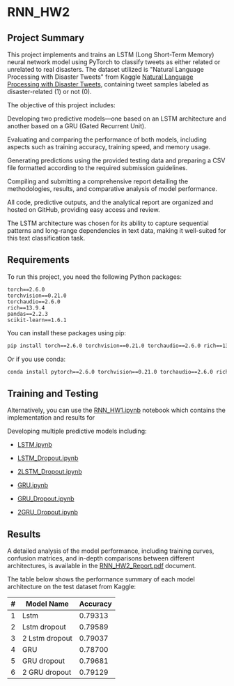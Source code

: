 # RNN_HW2
## Project Summary

This project implements and trains an LSTM (Long Short-Term Memory) neural network model using PyTorch to classify tweets as either related or unrelated to real disasters. The dataset utilized is "Natural Language Processing with Disaster Tweets" from Kaggle [Natural Language Processing with Disaster Tweets](https://www.kaggle.com/competitions/nlp-getting-started/overview), containing tweet samples labeled as disaster-related (1) or not (0).

The objective of this project includes:

Developing two predictive models—one based on an LSTM architecture and another based on a GRU (Gated Recurrent Unit).

Evaluating and comparing the performance of both models, including aspects such as training accuracy, training speed, and memory usage.

Generating predictions using the provided testing data and preparing a CSV file formatted according to the required submission guidelines.

Compiling and submitting a comprehensive report detailing the methodologies, results, and comparative analysis of model performance.

All code, predictive outputs, and the analytical report are organized and hosted on GitHub, providing easy access and review.

The LSTM architecture was chosen for its ability to capture sequential patterns and long-range dependencies in text data, making it well-suited for this text classification task.

## Requirements

To run this project, you need the following Python packages:

```
torch==2.6.0
torchvision==0.21.0
torchaudio==2.6.0
rich==13.9.4
pandas==2.2.3
scikit-learn==1.6.1
```

You can install these packages using pip:

```bash
pip install torch==2.6.0 torchvision==0.21.0 torchaudio==2.6.0 rich==13.9.4 pandas==2.2.3 scikit-learn==1.6.1
```

Or if you use conda:

```bash
conda install pytorch==2.6.0 torchvision==0.21.0 torchaudio==2.6.0 rich==13.9.4 pandas==2.2.3 scikit-learn==1.6.1 -c pytorch
```
## Training and Testing

Alternatively, you can use the [RNN_HW1.ipynb](RNN_HW1.ipynb) notebook which contains the implementation and results for 

Developing multiple predictive models including:
* [LSTM.ipynb](LSTM.ipynb)

* [LSTM_Dropout.ipynb](LSTM_Dropout.ipynb)

* [2LSTM_Dropout.ipynb](2LSTM_Dropout.ipynb)

* [GRU.ipynb](GRU.ipynb)

* [GRU_Dropout.ipynb](GRU_Dropout.ipynb)

* [2GRU_Dropout.ipynb](2GRU_Dropout.ipynb)

## Results

A detailed analysis of the model performance, including training curves, confusion matrices, and in-depth comparisons between different architectures, is available in the [RNN_HW2_Report.pdf](RNN_HW2_Report.pdf) document.

The table below shows the performance summary of each model architecture on the test dataset from Kaggle:

| # | Model Name | Accuracy |
|---|------------|----------|
| 1 | Lstm | 0.79313 |
| 2 | Lstm dropout | 0.79589 |
| 3 | 2 Lstm dropout | 0.79037 |
| 4 | GRU | 0.78700 |
| 5 | GRU dropout | 0.79681 |
| 6 | 2 GRU dropout | 0.79129 |



